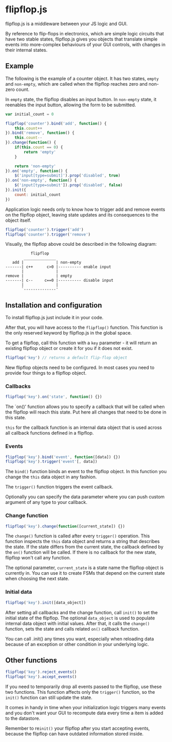 # flipflop.js

flipflop.js is a middleware between your JS logic and GUI.

By reference to flip-flops in electronics, which are simple logic
circuits that have two stable states, flipflop.js gives you objects that
translate simple events into more-complex behaviours of your GUI
controls, with changes in their internal states.

## Example

The following is the example of a counter object. It has two states,
`empty` and `non-empty`, which are called when the flipflop reaches zero
and non-zero count.

In `empty` state, the flipflop disables an input button. In `non-empty`
state, it reenables the input button, allowing the form to be submitted.

```javascript
var initial_count = 0

flipflop('counter').bind('add', function() {
    this.count++
}).bind('remove', function() {
    this.count--
}).change(function() {
    if(this.count == 0) {
        return 'empty'
    }

    return 'non-empty'
}).on('empty', function() {
    $('input[type=submit]').prop('disabled', true)
}).on('non-empty', function() {
    $('input[type=submit']).prop('disabled', false)
}).init({
    count: initial_count
})
```

Application logic needs only to know how to trigger add and remove
events on the flipflop object, leaving state updates and its
consequences to the object itself.

```javascript
flipflop('counter').trigger('add')
flipflop('counter').trigger('remove')
```

Visually, the flipflop above could be described in the following
diagram:

               flipflop
            ______________
       add |              | non-empty
    -------| c++      c>0 |---------- enable input
           |              |
    remove |              | empty
    -------| c--     c==0 |---------- disable input
           |              |
           `--------------'

## Installation and configuration

To install flipflop.js just include it in your code.

After that, you will have access to the `flipflop()` function. This
function is the only reserved keyword by flipflop.js in the global
space.

To get a flipflop, call this function with a `key` parameter - it will
return an existing flipflop object or create it for you if it does not
exist.

```javascript
flipflop('key') // returns a default flip-flop object
```

New flipflop objects need to be configured. In most cases you need to
provide four things to a flipflop object.

### Callbacks

```javascript
flipflop('key').on('state', function() {})
```

The `on()' function allows you to specify a callback that will be called
when the flipflop will reach this state. Put here all changes that need
to be done in this state.

`this` for the callback function is an internal data object that is
used across all callback functions defined in a flipflop.

### Events

```javascript
flipflop('key').bind('event', function([data]) {})
flipflop('key').trigger('event'[, data])
```

The `bind()` function binds an event to the flipflop object. In this
function you change the `this` data object in any fashion.

The `trigger()` function triggers the event callback.

Optionally you can specify the data parameter where you can push custom
argument of any type to your callback.

### Change function

```javascript
flipflop('key').change(function([current_state]) {})
```

The `change()` function is called after every `trigger()` operation.
This function inspects the `this` data object and returns a string that
describes the state. If the state differs from the current
state, the callback defined by the `on()` function will be called. If
there is no callback for the new state, flipflop won't call any
function.

The optional parameter, `current_state` is a state name the flipflop
object is currently in. You can use it to create FSMs that depend on the
current state when choosing the next state.

### Initial data

```javascript
flipflop('key').init([data_object])
```

After setting all callbacks and the change function, call `init()` to
set the initial state of the flipflop. The optional `data_object` is
used to populate internal data object with initial values. After that,
it calls the `change()` function, sets the state and calls related
`on()` callback function.

You can call .init() any times you want, especially when reloading data
because of an exception or other condition in your underlying logic.

## Other functions

```javascript
flipflop('key').reject_events()
flipflop('key').accept_events()
```

If you need to temporarily drop all events passed to the flipflop, use
these two functions. This function affects only the `trigger()`
function, so the `init()` function can still update the state.

It comes in handy in time when your initialization logic triggers many
events and you don't want your GUI to recompute data every time a item
is added to the datastore.

Remember to re`init()` your flipflop after you start accepting events,
because the flipflop can have outdated information stored inside. 

<!-- vim: set tw=72: -->
